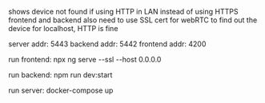 shows device not found if using HTTP in LAN instead of using HTTPS
frontend and backend also need to use SSL cert for webRTC to find out the device
for localhost, HTTP is fine

server addr: 5443
backend addr: 5442
frontend addr: 4200

run frontend:
npx ng serve --ssl --host 0.0.0.0

run backend:
npm run dev:start

run server:
docker-compose up